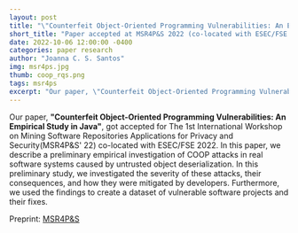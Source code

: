 ```yaml
---
layout: post
title: "\"Counterfeit Object-Oriented Programming Vulnerabilities: An Empirical Study in Java\" accepted at MSR4P&S 2022 (co-located with ESEC/FSE'22)"
short_title: "Paper accepted at MSR4P&S 2022 (co-located with ESEC/FSE'22)"
date: 2022-10-06 12:00:00 -0400
categories: paper research
author: "Joanna C. S. Santos"
img: msr4ps.jpg
thumb: coop_rqs.png
tags: msr4ps
excerpt: "Our paper, \"Counterfeit Object-Oriented Programming Vulnerabilities: An Empirical Study in Java\", got accepted for The 1st International Workshop on Mining Software Repositories Applications for Privacy and Security(MSR4P&S' 22) co-located with ESEC/FSE 2022."
---
```


Our paper, **"Counterfeit Object-Oriented Programming Vulnerabilities: An Empirical Study in Java"**, got accepted for The 1st International Workshop on Mining Software Repositories Applications for Privacy and Security(MSR4P&S' 22) co-located with ESEC/FSE 2022. 
In this paper, we describe a preliminary empirical investigation of COOP attacks in real software systems caused by untrusted object deserialization. In this preliminary study, we investigated the severity of these attacks, their consequences, and how they were mitigated by developers. Furthermore, we used the findings to create a dataset of vulnerable software projects and their fixes.

Preprint: <a href="https://s2e-lab.github.io/preprints/msr4ps22-coop-preprint.pdf"> MSR4P&S</a> 


